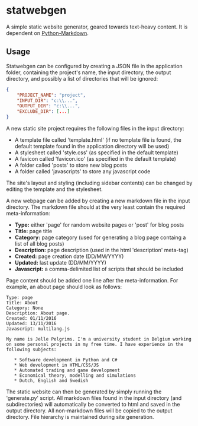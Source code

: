 # statwebgen
A simple static website generator, geared towards text-heavy content. It is dependent on [Python-Markdown](https://pypi.python.org/pypi/Markdown).

## Usage
Statwebgen can be configured by creating a JSON file in the application folder, containing the project's name, the input directory, the output directory, and possibly a list of directories that will be ignored:

~~~~JSON
{
    "PROJECT_NAME": "project",
    "INPUT_DIR": "c:\\...", 
    "OUTPUT_DIR": "c:\\...", 
    "EXCLUDE_DIR": [...]
}
~~~~

A new static site project requires the following files in the input directory:
   * A template file called 'template.html' (if no template file is found, the default template found in the application directory will be used)
   * A stylesheet called 'style.css' (as specified in the default template)
   * A favicon called 'favicon.ico' (as specified in the default template)
   * A folder called 'posts' to store new blog posts
   * A folder called 'javascripts' to store any javascript code

The site's layout and styling (including sidebar contents) can be changed by editing the template and the stylesheet.

A new webpage can be added by creating a new markdown file in the input directory. The markdown file should at the very least contain the required meta-information:

   * **Type:** either 'page' for random website pages or 'post' for blog posts
   * **Title:** page title 
   * **Category:** page category (used for generating a blog page containg a list of all blog posts)
   * **Description:** page description (used in the html 'description' meta-tag)
   * **Created:** page creation date (DD/MM/YYYY)
   * **Updated:** last update (DD/MM/YYYY)
   * **Javascript:** a comma-delimited list of scripts that should be included

Page content should be added one line after the meta-information. For example, an about page should look as follows:
~~~~
Type: page
Title: About
Category: None
Description: About page.
Created: 01/11/2016
Updated: 13/11/2016
Javascript: multilang.js

My name is Jelle Pelgrims. I'm a university student in Belgium working on some personal projects in my free time. I have experience in the following subjects:

   * Software development in Python and C#
   * Web development in HTML/CSS/JS
   * Automated trading and game development
   * Economical theory, modelling and simulations
   * Dutch, English and Swedish
~~~~

The static website can then be generated by simply running the 'generate.py' script. All markdown files found in the input directory (and subdirectories) will automatically be converted to html and saved in the output directory. All non-markdown files will be copied to the output directory. File hierarchy is maintained during site generation. 


